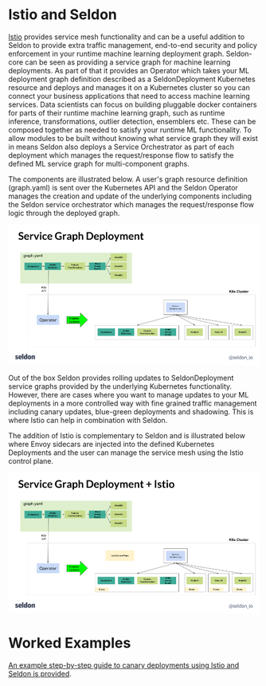 # Istio and Seldon

[Istio](https://istio.io/) provides service mesh functionality and can be a useful addition to Seldon to provide extra traffic management, end-to-end security and policy enforcement in your runtime machine learning deployment graph. Seldon-core can be seen as  providing a service graph for machine learning deployments. As part of that it provides an Operator which takes your ML deployment graph definition described as a SeldonDeployment Kubernetes resource and deploys and manages it on a Kubernetes cluster so you can connect your business applications that need to access machine learning services. Data scientists can focus on building pluggable docker containers for parts of their runtime machine learning graph, such as runtime inference, transformations, outlier detection, ensemblers etc. These can be composed together as needed to satisfy your runtime ML functionality. To allow modules to be built without knowing what service graph they will exist in means Seldon also deploys a Service Orchestrator as part of each deployment which manages the request/response flow to satisfy the defined ML service graph for multi-component graphs.

The components are illustrated below. A user's graph resource definition (graph.yaml) is sent over the Kubernetes API and the Seldon Operator manages the creation and update of the underlying components including the Seldon service orchestrator which manages the request/response flow logic through the deployed graph.

![svc-graph](./svc-graph.png)

Out of the box Seldon provides rolling updates to SeldonDeployment service graphs provided by the underlying Kubernetes functionality. However, there are cases where you want to manage updates to your ML deployments in a more controlled way with fine grained traffic management including canary updates, blue-green deployments and shadowing. This is where Istio can help in combination with Seldon.

The addition of Istio is complementary to Seldon and is illustrated below where Envoy sidecars are injected into the defined Kubernetes Deployments and the user can manage the service mesh using the Istio control plane.

![svc-graph-istio](./svc-graph-istio.png)

# Worked Examples

[An example step-by-step guide to canary deployments using Istio and Seldon is provided](../examples/istio/canary_update/canary.ipynb).

